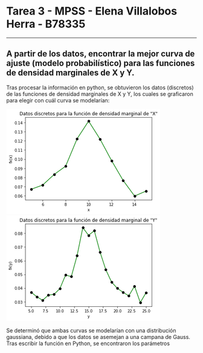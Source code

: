 # Tarea 3 - MPSS - Elena Villalobos Herra - B78335
___
## A partir de los datos, encontrar la mejor curva de ajuste (modelo probabilístico) para las funciones de densidad marginales de X y Y.

Tras procesar la información en python, se obtuvieron los datos (discretos) de las funciones de densidad marginales de X y Y, los cuales se graficaron para elegir con cuál curva se modelarían:

![alt text 1](imagenes/margin_x.png) ![alt text 2](imagenes/margin_y.png)

Se determinó que ambas curvas se modelarían con una distribución gaussiana, debido a que los datos se asemejan a una campana de Gauss. Tras escribir la función en Python, se encontraron los parámetros 

